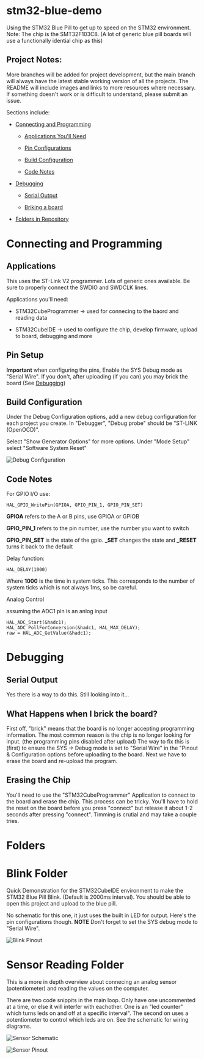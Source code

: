 # stm32-blue-demo

Using the STM32 Blue Pill to get up to speed on the STM32 environment. Note: The chip is the SMT32F103C8. (A lot of generic blue pill boards will use a functionally idential chip as this)

## Project Notes: 

More branches will be added for project development, but the main branch will always have the latest stable working version of all the projects. The README will include images and links to more resources where necessary. If something doesn't work or is difficult to understand, please submit an issue. 

Sections include: 

- [Connecting and Programming](#connecting-and-programming)

    - [Applications You'll Need](#applications)

    - [Pin Configurations](#pin-setup)

    - [Build Configuration](#build-configuration)
    - [Code Notes](#code-notes)

- [Debugging](#debugging)

    - [Serial Output](#serial-output)

    - [Briking a board](#what-happens-when-i-brick-the-board?)

- [Folders in Repository](#folders)

#
# Connecting and Programming

## Applications

This uses the ST-Link V2 programmer. Lots of generic ones available. Be sure to properly connect the SWDIO and SWDCLK lines. 

Applications you'll need: 

 - STM32CubeProgrammer -> used for connecing to the baord and reading data

 - STM32CubeIDE -> used to configure the chip, develop firmware, upload to board, debugging and more

## Pin Setup

**Important** when configuring the pins, Enable the SYS Debug mode as "Serial Wire". If you don't, after uploading (if you can) you may brick the board (See [Debugging](#debugging))

## Build Configuration

Under the Debug Configuration options, add a new debug configuration for each project you create. In "Debugger", "Debug probe" should be "ST-LINK (OpenOCD)". 

Select "Show Generator Options" for more options. Under "Mode Setup" select "Software System Reset"

![Debug Configuration](images/debug_config_2.png)

## Code Notes

For GPIO I/O use:
    
    HAL_GPIO_WritePin(GPIOA, GPIO_PIN_1, GPIO_PIN_SET)

**GPIOA** refers to the A or B pins, use GPIOA or GPIOB

**GPIO_PIN_1** refers to the pin number, use the number you want to switch

**GPIO_PIN_SET** is the state of the gpio. **_SET** changes the state and **_RESET** turns it back to the default

Delay function: 

    HAL_DELAY(1000)

Where **1000** is the time in system ticks. This corresponds to the number of system ticks which is not always 1ms, so be careful. 

Analog Control

assuming the ADC1 pin is an anlog input 

    HAL_ADC_Start(&hadc1);
	HAL_ADC_PollForConversion(&hadc1, HAL_MAX_DELAY);
	raw = HAL_ADC_GetValue(&hadc1);


# Debugging

## Serial Output

Yes there is a way to do this. Still looking into it...

## What Happens when I brick the board? 

First off, "brick" means that the board is no longer accepting programming information. The most common reason is the chip is no longer looking for input. (the programming pins disabled after upload) The way to fix this is (first) to ensure the SYS -> Debug mode is set to "Serial Wire" in the "Pinout & Configuration options before uploading to the board. Next we have to erase the board and re-upload the program.

## Erasing the Chip

You'll need to use the "STM32CubeProgrammer" Application to connect to the board and erase the chip. This process can be tricky. You'll have to hold the reset on the board before you press "connect" but release it about 1-2 seconds after pressing "connect". Timming is crutial and may take a couple tries. 

# Folders

# Blink Folder

Quick Demonstration for the STM32CubeIDE environment to make the STM32 Blue Pill Blink. (Default is 2000ms interval). 
You should be able to open this project and upload to the blue pill. 

No schematic for this one, it just uses the built in LED for output. Here's the pin configurations though. **NOTE** Don't forget to set the SYS debug mode to "Serial Wire". 

![Blink Pinout](images/blink-pin-diagram.png)

# Sensor Reading Folder

This is a more in depth overview about connecing an analog sensor (potentiometer) and reading the values on the computer.

There are two code snippits in the main loop. Only have one uncommented at a time, or else it will interfer with eachother. One is an "led counter" which turns leds on and off at a specific interval". The second on uses a potentiometer to control which leds are on. See the schematic for wiring diagrams. 

![Sensor Schematic](sensor-schematic.png)

![Sensor Pinout](images/sensor-pin-diagram.png)

